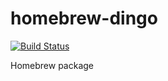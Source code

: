 # homebrew-dingo

[![Build Status](https://travis-ci.org/see-through/homebrew-dingo.svg?branch=master)](https://travis-ci.org/see-through/homebrew-dingo)

Homebrew package

